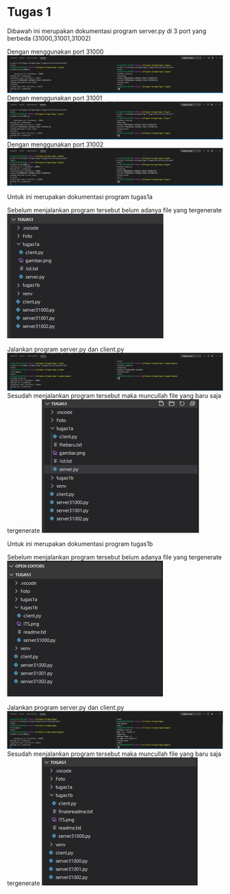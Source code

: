 <h1>Tugas 1</h1>

Dibawah ini merupakan dokumentasi program server.py di 3 port yang berbeda (31000,31001,31002)

Dengan menggunakan port 31000 
<img src="Foto/serverclient31000.JPG" >
Dengan menggunakan port 31001 
<img src="Foto/serverclient31001.JPG" >
Dengan menggunakan port 31002 
<img src="Foto/serverclient31002.JPG" >

Untuk ini merupakan dokumentasi program tugas1a

Sebelum menjalankan program tersebut belum adanya file yang tergenerate
<img src="Foto/tugas1a sebelum.JPG" >

Jalankan program server.py dan client.py
<img src="Foto/tugas1a terminal.JPG" >
Sesudah menjalankan program tersebut maka muncullah file yang baru saja tergenerate
<img src="Foto/tugas1a sesudah.JPG" >

Untuk ini merupakan dokumentasi program tugas1b

Sebelum menjalankan program tersebut belum adanya file yang tergenerate
<img src="Foto/tugas1b sebelum.JPG" >

Jalankan program server.py dan client.py
<img src="Foto/tugas1b terminal.JPG" >
Sesudah menjalankan program tersebut maka muncullah file yang baru saja tergenerate
<img src="Foto/tugas1b sesudah.JPG" >
